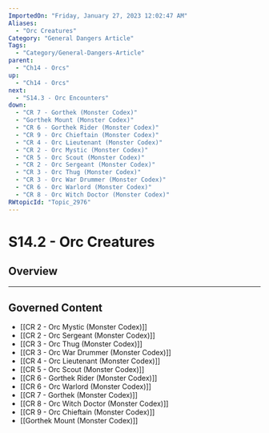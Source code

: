 ```yaml
---
ImportedOn: "Friday, January 27, 2023 12:02:47 AM"
Aliases:
  - "Orc Creatures"
Category: "General Dangers Article"
Tags:
  - "Category/General-Dangers-Article"
parent:
  - "Ch14 - Orcs"
up:
  - "Ch14 - Orcs"
next:
  - "S14.3 - Orc Encounters"
down:
  - "CR 7 - Gorthek (Monster Codex)"
  - "Gorthek Mount (Monster Codex)"
  - "CR 6 - Gorthek Rider (Monster Codex)"
  - "CR 9 - Orc Chieftain (Monster Codex)"
  - "CR 4 - Orc Lieutenant (Monster Codex)"
  - "CR 2 - Orc Mystic (Monster Codex)"
  - "CR 5 - Orc Scout (Monster Codex)"
  - "CR 2 - Orc Sergeant (Monster Codex)"
  - "CR 3 - Orc Thug (Monster Codex)"
  - "CR 3 - Orc War Drummer (Monster Codex)"
  - "CR 6 - Orc Warlord (Monster Codex)"
  - "CR 8 - Orc Witch Doctor (Monster Codex)"
RWtopicId: "Topic_2976"
---
```

# S14.2 - Orc Creatures
## Overview
---
## Governed Content
- [[CR 2 - Orc Mystic (Monster Codex)]]
- [[CR 2 - Orc Sergeant (Monster Codex)]]
- [[CR 3 - Orc Thug (Monster Codex)]]
- [[CR 3 - Orc War Drummer (Monster Codex)]]
- [[CR 4 - Orc Lieutenant (Monster Codex)]]
- [[CR 5 - Orc Scout (Monster Codex)]]
- [[CR 6 - Gorthek Rider (Monster Codex)]]
- [[CR 6 - Orc Warlord (Monster Codex)]]
- [[CR 7 - Gorthek (Monster Codex)]]
- [[CR 8 - Orc Witch Doctor (Monster Codex)]]
- [[CR 9 - Orc Chieftain (Monster Codex)]]
- [[Gorthek Mount (Monster Codex)]]

